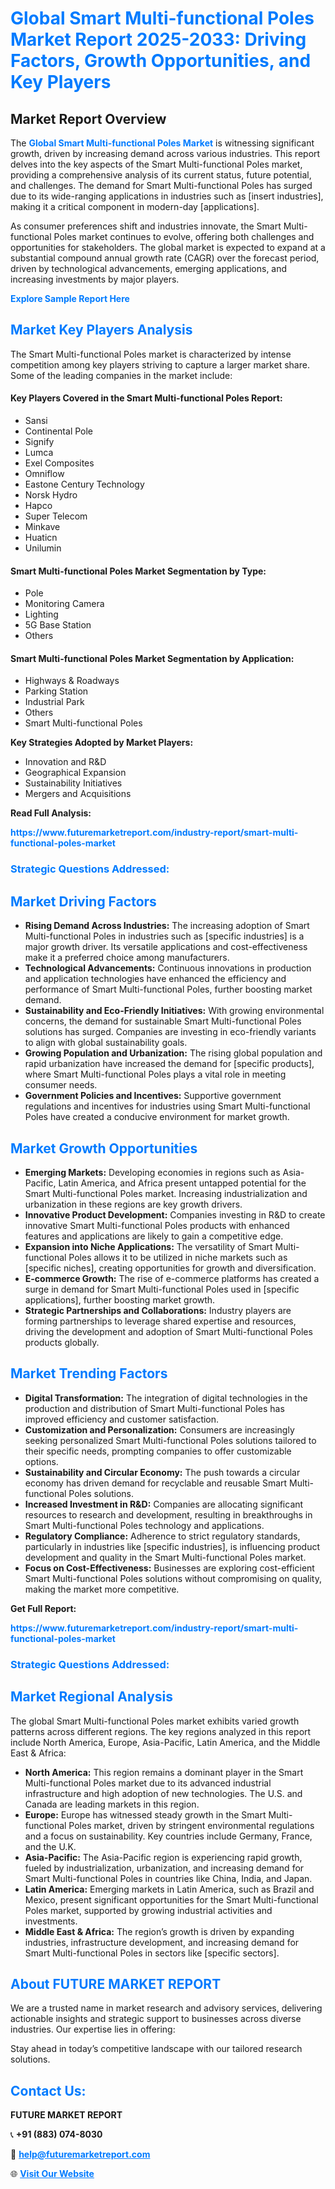 <h1 style="color: #007BFF;">Global Smart Multi-functional Poles Market Report 2025-2033: Driving Factors, Growth Opportunities, and Key Players</h1>

<section id="overview">
<h2>Market Report Overview</h2>
<p>The <a href="https://www.futuremarketreport.com/industry-report/smart-multi-functional-poles-market" style="color: #007BFF; text-decoration: none;"><strong>Global Smart Multi-functional Poles Market</strong></a> is witnessing significant growth, driven by increasing demand across various industries. This report delves into the key aspects of the Smart Multi-functional Poles market, providing a comprehensive analysis of its current status, future potential, and challenges. The demand for Smart Multi-functional Poles has surged due to its wide-ranging applications in industries such as [insert industries], making it a critical component in modern-day [applications].</p>
<p>As consumer preferences shift and industries innovate, the Smart Multi-functional Poles market continues to evolve, offering both challenges and opportunities for stakeholders. The global market is expected to expand at a substantial compound annual growth rate (CAGR) over the forecast period, driven by technological advancements, emerging applications, and increasing investments by major players.</p>
</section>

<section id="overview">
<p><a href="https://www.futuremarketreport.com/request-sample/reportId=121056" style="color: #007BFF; text-decoration: none;"><strong>Explore Sample Report Here</strong></a></p>
</section>

<section id="key-players">
<h2 style="color: #007BFF;">Market Key Players Analysis</h2>
<p>The Smart Multi-functional Poles market is characterized by intense competition among key players striving to capture a larger market share. Some of the leading companies in the market include:</p>
<h4>Key Players Covered in the Smart Multi-functional Poles Report:</h4>
<ul><li>Sansi</li><li>Continental Pole</li><li>Signify</li><li>Lumca</li><li>Exel Composites</li><li>Omniflow</li><li>Eastone Century Technology</li><li>Norsk Hydro</li><li>Hapco</li><li>Super Telecom</li><li>Minkave</li><li>Huaticn</li><li>Unilumin</li></ul>
<h4>Smart Multi-functional Poles Market Segmentation by Type:</h4>
<ul><li>Pole</li><li>Monitoring Camera</li><li>Lighting</li><li>5G Base Station</li><li>Others</li></ul>

<h4>Smart Multi-functional Poles Market Segmentation by Application:</h4>
<ul><li>Highways &amp; Roadways</li><li>Parking Station</li><li>Industrial Park</li><li>Others</li><li>Smart Multi-functional Poles</li></ul>
<p><strong>Key Strategies Adopted by Market Players:</strong></p>
<ul>
<li>Innovation and R&D</li>
<li>Geographical Expansion</li>
<li>Sustainability Initiatives</li>
<li>Mergers and Acquisitions</li>
</ul>
</section>

<section>
<p><strong>Read Full Analysis: </strong></p><a href="https://www.futuremarketreport.com/industry-report/smart-multi-functional-poles-market" style="color: #007BFF; text-decoration: none;"><strong>https://www.futuremarketreport.com/industry-report/smart-multi-functional-poles-market</strong></a>
<h3 style="color: #007BFF;">Strategic Questions Addressed:</h3>
</section>

<section id="driving-factors">
<h2 style="color: #007BFF;">Market Driving Factors</h2>
<ul>
<li><strong>Rising Demand Across Industries:</strong> The increasing adoption of Smart Multi-functional Poles in industries such as [specific industries] is a major growth driver. Its versatile applications and cost-effectiveness make it a preferred choice among manufacturers.</li>
<li><strong>Technological Advancements:</strong> Continuous innovations in production and application technologies have enhanced the efficiency and performance of Smart Multi-functional Poles, further boosting market demand.</li>
<li><strong>Sustainability and Eco-Friendly Initiatives:</strong> With growing environmental concerns, the demand for sustainable Smart Multi-functional Poles solutions has surged. Companies are investing in eco-friendly variants to align with global sustainability goals.</li>
<li><strong>Growing Population and Urbanization:</strong> The rising global population and rapid urbanization have increased the demand for [specific products], where Smart Multi-functional Poles plays a vital role in meeting consumer needs.</li>
<li><strong>Government Policies and Incentives:</strong> Supportive government regulations and incentives for industries using Smart Multi-functional Poles have created a conducive environment for market growth.</li>
</ul>
</section>

<section id="growth-opportunities">
<h2 style="color: #007BFF;">Market Growth Opportunities</h2>
<ul>
<li><strong>Emerging Markets:</strong> Developing economies in regions such as Asia-Pacific, Latin America, and Africa present untapped potential for the Smart Multi-functional Poles market. Increasing industrialization and urbanization in these regions are key growth drivers.</li>
<li><strong>Innovative Product Development:</strong> Companies investing in R&D to create innovative Smart Multi-functional Poles products with enhanced features and applications are likely to gain a competitive edge.</li>
<li><strong>Expansion into Niche Applications:</strong> The versatility of Smart Multi-functional Poles allows it to be utilized in niche markets such as [specific niches], creating opportunities for growth and diversification.</li>
<li><strong>E-commerce Growth:</strong> The rise of e-commerce platforms has created a surge in demand for Smart Multi-functional Poles used in [specific applications], further boosting market growth.</li>
<li><strong>Strategic Partnerships and Collaborations:</strong> Industry players are forming partnerships to leverage shared expertise and resources, driving the development and adoption of Smart Multi-functional Poles products globally.</li>
</ul>
</section>

<section id="trending-factors">
<h2 style="color: #007BFF;">Market Trending Factors</h2>
<ul>
<li><strong>Digital Transformation:</strong> The integration of digital technologies in the production and distribution of Smart Multi-functional Poles has improved efficiency and customer satisfaction.</li>
<li><strong>Customization and Personalization:</strong> Consumers are increasingly seeking personalized Smart Multi-functional Poles solutions tailored to their specific needs, prompting companies to offer customizable options.</li>
<li><strong>Sustainability and Circular Economy:</strong> The push towards a circular economy has driven demand for recyclable and reusable Smart Multi-functional Poles solutions.</li>
<li><strong>Increased Investment in R&D:</strong> Companies are allocating significant resources to research and development, resulting in breakthroughs in Smart Multi-functional Poles technology and applications.</li>
<li><strong>Regulatory Compliance:</strong> Adherence to strict regulatory standards, particularly in industries like [specific industries], is influencing product development and quality in the Smart Multi-functional Poles market.</li>
<li><strong>Focus on Cost-Effectiveness:</strong> Businesses are exploring cost-efficient Smart Multi-functional Poles solutions without compromising on quality, making the market more competitive.</li>
</ul>
</section>

<section>
<p><strong>Get Full Report: </strong></p><a href="https://www.futuremarketreport.com/industry-report/smart-multi-functional-poles-market" style="color: #007BFF; text-decoration: none;"><strong>https://www.futuremarketreport.com/industry-report/smart-multi-functional-poles-market</strong></a>
<h3 style="color: #007BFF;">Strategic Questions Addressed:</h3>
</section>


<section id="regional-analysis">
<h2 style="color: #007BFF;">Market Regional Analysis</h2>
<p>The global Smart Multi-functional Poles market exhibits varied growth patterns across different regions. The key regions analyzed in this report include North America, Europe, Asia-Pacific, Latin America, and the Middle East & Africa:</p>
<ul>
<li><strong>North America:</strong> This region remains a dominant player in the Smart Multi-functional Poles market due to its advanced industrial infrastructure and high adoption of new technologies. The U.S. and Canada are leading markets in this region.</li>
<li><strong>Europe:</strong> Europe has witnessed steady growth in the Smart Multi-functional Poles market, driven by stringent environmental regulations and a focus on sustainability. Key countries include Germany, France, and the U.K.</li>
<li><strong>Asia-Pacific:</strong> The Asia-Pacific region is experiencing rapid growth, fueled by industrialization, urbanization, and increasing demand for Smart Multi-functional Poles in countries like China, India, and Japan.</li>
<li><strong>Latin America:</strong> Emerging markets in Latin America, such as Brazil and Mexico, present significant opportunities for the Smart Multi-functional Poles market, supported by growing industrial activities and investments.</li>
<li><strong>Middle East & Africa:</strong> The region’s growth is driven by expanding industries, infrastructure development, and increasing demand for Smart Multi-functional Poles in sectors like [specific sectors].</li>
</ul>
</section>

<footer>
<h2 style="color: #007BFF;">About FUTURE MARKET REPORT</h2>
<p>We are a trusted name in market research and advisory services, delivering actionable insights and strategic support to businesses across diverse industries. Our expertise lies in offering:</p>

<p>Stay ahead in today’s competitive landscape with our tailored research solutions.</p>

<h2 style="color: #007BFF;">Contact Us:</h2>
<p><strong>FUTURE MARKET REPORT</strong></p>
<p>📞 <strong>+91 (883) 074-8030</strong></p>
<p>📧 <strong><a href="mailto:help@futuremarketreport.com" style="color: #007BFF;">help@futuremarketreport.com</a></strong></p>
<p>🌐 <strong><a href="https://www.futuremarketreport.com/" style="color: #007BFF;">Visit Our Website</a></strong></p>
</footer>